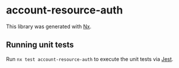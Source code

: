 # account-resource-auth

This library was generated with [Nx](https://nx.dev).

## Running unit tests

Run `nx test account-resource-auth` to execute the unit tests via [Jest](https://jestjs.io).
